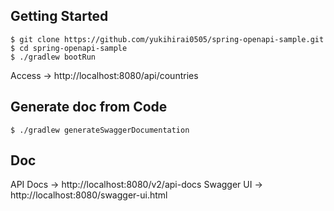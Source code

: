 ## Getting Started

```
$ git clone https://github.com/yukihirai0505/spring-openapi-sample.git
$ cd spring-openapi-sample
$ ./gradlew bootRun
```

Access -> http://localhost:8080/api/countries

## Generate doc from Code

```
$ ./gradlew generateSwaggerDocumentation
```

## Doc

API Docs   -> http://localhost:8080/v2/api-docs
Swagger UI -> http://localhost:8080/swagger-ui.html

